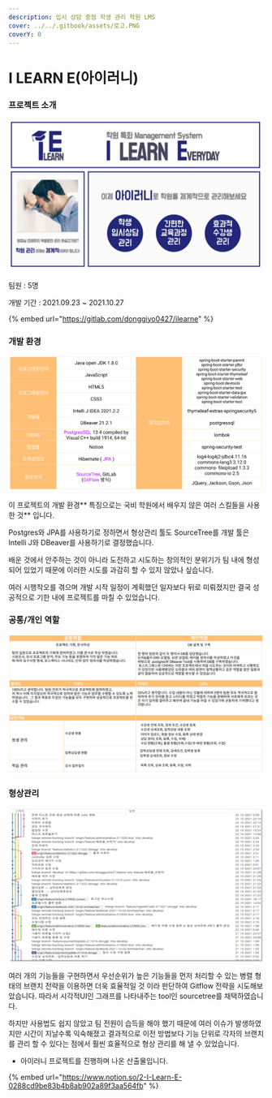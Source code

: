 ```yaml
---
description: 입시 상담 중점 학생 관리 학원 LMS
cover: ../../.gitbook/assets/로고.PNG
coverY: 0
---
```


# I LEARN E(아이러니)

### 프로젝트 소개

![입시 상담 중점 학생 관리 학원 LMS](../../.gitbook/assets/파이널이미지.PNG)

팀원 : 5명

개발 기간 :  2021.09.23 \~ 2021.10.27

{% embed url="https://gitlab.com/donggiyo0427/ilearne" %}

### 개발 환경

![](../../.gitbook/assets/개발환경.PNG)

&#x20;이 프로젝트의 개발 환경** 특징으로는 국비 학원에서 배우지 않은 여러 스킬들을 사용한 것** 입니다.&#x20;

Postgres와 JPA를 사용하기로 정하면서 형상관리 툴도 SourceTree를 개발 툴은 Intelli J와 DBeaver를 사용하기로 결정했습니다.&#x20;

배운 것에서 안주하는 것이 아니라 도전하고 시도하는 창의적인 분위기가 팀 내에 형성되어 있었기 때문에 이러한 시도를 과감히 할 수 있지 않았나 싶습니다. &#x20;

여러 시행착오를 겪으며 개발 시작 일정이 계획했던 일자보다 뒤로 미뤄졌지만 결국 성공적으로 기한 내에 프로젝트를 마칠 수 있었습니다.



### 공통/개인 역할

![](../../.gitbook/assets/역할.PNG)

### 형상관리

![소스트리를 사용한 gitflow](../../.gitbook/assets/형관브랜치.PNG)

&#x20;여러 개의 기능들을 구현하면서 우선순위가 높은 기능들을 먼저 처리할 수 있는 병렬 형태의 브랜치 전략을 이용하면 더욱 효율적일 것 이라 판단하여 Gitflow 전략을 시도해보았습니다. 따라서 시각적UI인 그래프를 나타내주는 tool인 sourcetree를 채택하였습니다.&#x20;

&#x20;하지만 사용법도 쉽지 않았고 팀 전원이 습득을 해야 했기 때문에 여러 이슈가 발생하였지만 시간이 지날수록 익숙해졌고 결과적으로 이전 방법보다 기능 단위로 각자의 브랜치를 관리 할 수 있다는 점에서 훨씬 효율적으로 형상 관리를 해 낼 수 있었습니다.



* 아이러니 프로젝트를 진행하며 나온 산출물입니다.

{% embed url="https://www.notion.so/2-I-Learn-E-0288cd9be83b4b8ab902a89f3aa564fb" %}



&#x20;











